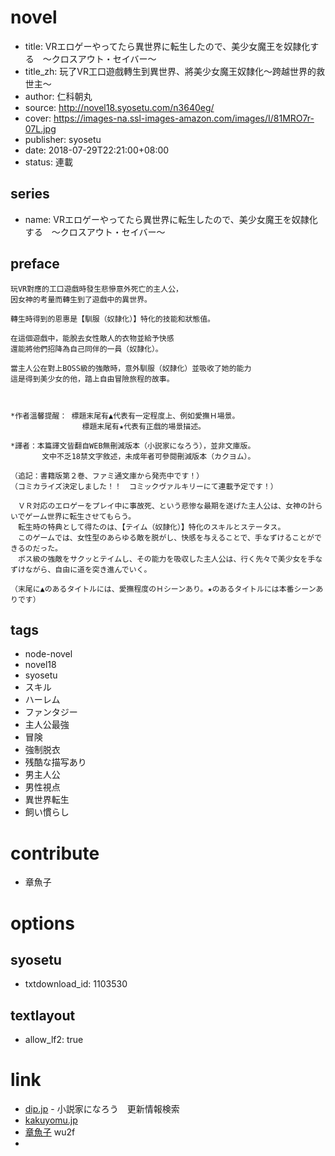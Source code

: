 # novel

- title: VRエロゲーやってたら異世界に転生したので、美少女魔王を奴隷化する　〜クロスアウト・セイバー〜
- title_zh: 玩了VR工口遊戲轉生到異世界、將美少女魔王奴隸化〜跨越世界的救世主〜
- author: 仁科朝丸
- source: http://novel18.syosetu.com/n3640eg/
- cover: https://images-na.ssl-images-amazon.com/images/I/81MRO7r-07L.jpg
- publisher: syosetu
- date: 2018-07-29T22:21:00+08:00
- status: 連載

## series

- name: VRエロゲーやってたら異世界に転生したので、美少女魔王を奴隷化する　〜クロスアウト・セイバー〜

## preface


```
玩VR對應的工口遊戲時發生悲慘意外死亡的主人公，
因女神的考量而轉生到了遊戲中的異世界。

轉生時得到的恩惠是【馴服（奴隷化）】特化的技能和狀態值。

在這個遊戲中，能脫去女性敵人的衣物並給予快感
還能將他們招降為自己同伴的一員（奴隷化）。

當主人公在對上BOSS級的強敵時，意外馴服（奴隷化）並吸收了她的能力
這是得到美少女的他，踏上自由冒險旅程的故事。



*作者溫馨提醒： 標題末尾有▲代表有一定程度上、例如愛撫Ｈ場景。
                標題末尾有★代表有正戲的場景描述。

*譯者：本篇譯文皆翻自WEB無刪減版本（小説家になろう），並非文庫版。
       文中不乏18禁文字敘述，未成年者可參閱刪減版本（カクヨム）。

（追記：書籍版第２巻、ファミ通文庫から発売中です！）
（コミカライズ決定しました！！　コミックヴァルキリーにて連載予定です！）

　ＶＲ対応のエロゲーをプレイ中に事故死、という悲惨な最期を遂げた主人公は、女神の計らいでゲーム世界に転生させてもらう。
　転生時の特典として得たのは、【テイム（奴隷化）】特化のスキルとステータス。
　このゲームでは、女性型のあらゆる敵を脱がし、快感を与えることで、手なずけることができるのだった。
　ボス級の強敵をサクッとテイムし、その能力を吸収した主人公は、行く先々で美少女を手なずけながら、自由に道を突き進んでいく。

（末尾に▲のあるタイトルには、愛撫程度のＨシーンあり。★のあるタイトルには本番シーンありです）
```

## tags

- node-novel
- novel18
- syosetu
- スキル
- ハーレム
- ファンタジー
- 主人公最強
- 冒険
- 強制脱衣
- 残酷な描写あり
- 男主人公
- 男性視点
- 異世界転生
- 飼い慣らし

# contribute

- 章魚子

# options

## syosetu

- txtdownload_id: 1103530

## textlayout

- allow_lf2: true

# link

- [dip.jp](https://narou18.dip.jp/search.php?text=n3640eg&novel=all&genre=all&new_genre=all&length=0&down=0&up=100) - 小説家になろう　更新情報検索
- [kakuyomu.jp](https://kakuyomu.jp/works/1177354054885380132)
- [章魚子](https://pan.baidu.com/s/1xOs1KZ4SuEwoXZcgA9rVDQ) wu2f
- 


